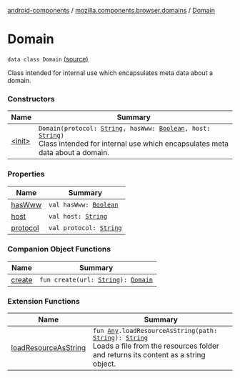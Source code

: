 [android-components](../../index.md) / [mozilla.components.browser.domains](../index.md) / [Domain](./index.md)

# Domain

`data class Domain` [(source)](https://github.com/mozilla-mobile/android-components/blob/master/components/browser/domains/src/main/java/mozilla/components/browser/domains/Domain.kt#L10)

Class intended for internal use which encapsulates meta data about a domain.

### Constructors

| Name | Summary |
|---|---|
| [&lt;init&gt;](-init-.md) | `Domain(protocol: `[`String`](https://kotlinlang.org/api/latest/jvm/stdlib/kotlin/-string/index.html)`, hasWww: `[`Boolean`](https://kotlinlang.org/api/latest/jvm/stdlib/kotlin/-boolean/index.html)`, host: `[`String`](https://kotlinlang.org/api/latest/jvm/stdlib/kotlin/-string/index.html)`)`<br>Class intended for internal use which encapsulates meta data about a domain. |

### Properties

| Name | Summary |
|---|---|
| [hasWww](has-www.md) | `val hasWww: `[`Boolean`](https://kotlinlang.org/api/latest/jvm/stdlib/kotlin/-boolean/index.html) |
| [host](host.md) | `val host: `[`String`](https://kotlinlang.org/api/latest/jvm/stdlib/kotlin/-string/index.html) |
| [protocol](protocol.md) | `val protocol: `[`String`](https://kotlinlang.org/api/latest/jvm/stdlib/kotlin/-string/index.html) |

### Companion Object Functions

| Name | Summary |
|---|---|
| [create](create.md) | `fun create(url: `[`String`](https://kotlinlang.org/api/latest/jvm/stdlib/kotlin/-string/index.html)`): `[`Domain`](./index.md) |

### Extension Functions

| Name | Summary |
|---|---|
| [loadResourceAsString](../../mozilla.components.support.test.file/kotlin.-any/load-resource-as-string.md) | `fun `[`Any`](https://kotlinlang.org/api/latest/jvm/stdlib/kotlin/-any/index.html)`.loadResourceAsString(path: `[`String`](https://kotlinlang.org/api/latest/jvm/stdlib/kotlin/-string/index.html)`): `[`String`](https://kotlinlang.org/api/latest/jvm/stdlib/kotlin/-string/index.html)<br>Loads a file from the resources folder and returns its content as a string object. |
